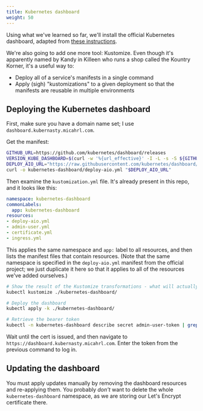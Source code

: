 ```yaml
---
title: Kubernetes dashboard
weight: 50
---
```


Using what we've learned so far,
we'll install the official Kubernetes dashboard,
adapted from [these instructions](https://docs.k3s.io/installation/kube-dashboard).

We're also going to add one more tool: Kustomize.
Even though it's apparently named by Kandy in Killeen who runs a shop called the Kountry Korner,
it's a useful way to:

* Deploy all of a service's manifests in a single command
* Apply (sigh) "kustomizations" to a given deployment so that the manifests are reusable in multiple environments

## Deploying the Kubernetes dashboard

First, make sure you have a domain name set;
I use `dashboard.kubernasty.micahrl.com`.

Get the manifest:

```sh
GITHUB_URL=https://github.com/kubernetes/dashboard/releases
VERSION_KUBE_DASHBOARD=$(curl -w '%{url_effective}' -I -L -s -S ${GITHUB_URL}/latest -o /dev/null | sed -e 's|.*/||')
DEPLOY_AIO_URL="https://raw.githubusercontent.com/kubernetes/dashboard/${VERSION_KUBE_DASHBOARD}/aio/deploy/alternative.yaml"
curl -o kubernetes-dashboard/deploy-aio.yml "$DEPLOY_AIO_URL"
```

Then examine the `kustomization.yml` file.
It's already present in this repo, and it looks like this:

```yaml
namespace: kubernetes-dashboard
commonLabels:
  app: kubernetes-dashboard
resources:
- deploy-aio.yml
- admin-user.yml
- certificate.yml
- ingress.yml
```

This applies the same namespace and `app:` label to all resources,
and then lists the manifest files that contain resources.
(Note that the same namespace is specified in the `deploy-aio.yml` manifest from the official project;
we just duplicate it here so that it applies to all of the resources we've added ourselves.)

```sh
# Show the result of the Kustomize transformations - what will actually be deployed
kubectl kustomize ./kubernetes-dashboard/

# Deploy the dashboard
kubectl apply -k ./kubernetes-dashboard/

# Retrieve the bearer token
kubectl -n kubernetes-dashboard describe secret admin-user-token | grep '^token'
```

Wait until the cert is issued, and then navigate to
`https://dashboard.kubernasty.micahrl.com`.
Enter the token from the previous command to log in.

## Updating the dashboard

You must apply updates manually by removing the dashboard resources and re-applying them.
You probably _don't_ want to delete the whole `kubernetes-dashboard` namespace,
as we are storing our Let's Encrypt certificate there.
